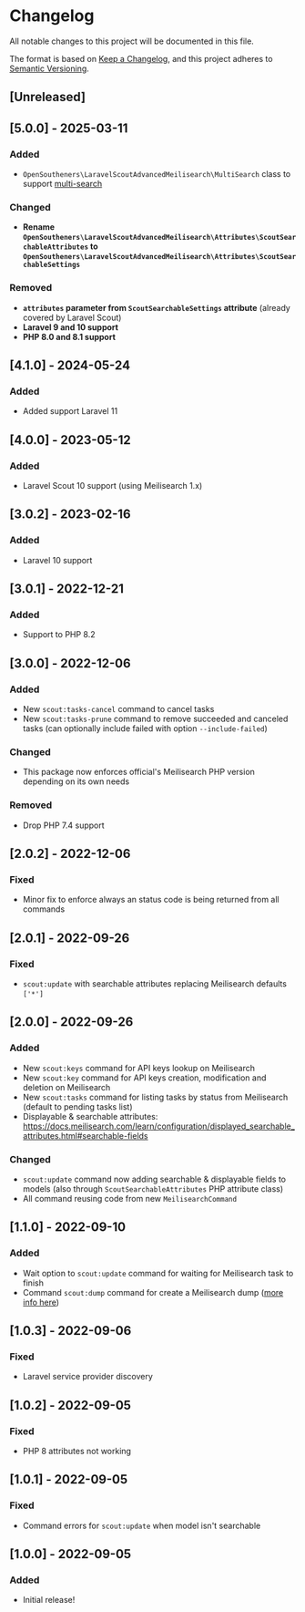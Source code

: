 # Changelog

All notable changes to this project will be documented in this file.

The format is based on [Keep a Changelog](https://keepachangelog.com/en/1.0.0/),
and this project adheres to [Semantic Versioning](https://semver.org/spec/v2.0.0.html).

## [Unreleased]

## [5.0.0] - 2025-03-11

### Added

- `OpenSoutheners\LaravelScoutAdvancedMeilisearch\MultiSearch` class to support [multi-search](https://www.meilisearch.com/docs/learn/multi_search/performing_federated_search)

### Changed

- **Rename `OpenSoutheners\LaravelScoutAdvancedMeilisearch\Attributes\ScoutSearchableAttributes` to `OpenSoutheners\LaravelScoutAdvancedMeilisearch\Attributes\ScoutSearchableSettings`**

### Removed

- **`attributes` parameter from `ScoutSearchableSettings` attribute** (already covered by Laravel Scout)
- **Laravel 9 and 10 support**
- **PHP 8.0 and 8.1 support**

## [4.1.0] - 2024-05-24

### Added

- Added support Laravel 11

## [4.0.0] - 2023-05-12

### Added

- Laravel Scout 10 support (using Meilisearch 1.x)

## [3.0.2] - 2023-02-16

### Added

- Laravel 10 support

## [3.0.1] - 2022-12-21

### Added

- Support to PHP 8.2

## [3.0.0] - 2022-12-06

### Added

- New `scout:tasks-cancel` command to cancel tasks
- New `scout:tasks-prune` command to remove succeeded and canceled tasks (can optionally include failed with option `--include-failed`)

### Changed

- This package now enforces official's Meilisearch PHP version depending on its own needs

### Removed

- Drop PHP 7.4 support

## [2.0.2] - 2022-12-06

### Fixed

- Minor fix to enforce always an status code is being returned from all commands

## [2.0.1] - 2022-09-26

### Fixed

- `scout:update` with searchable attributes replacing Meilisearch defaults `['*']`

## [2.0.0] - 2022-09-26

### Added

- New `scout:keys` command for API keys lookup on Meilisearch
- New `scout:key` command for API keys creation, modification and deletion on Meilisearch
- New `scout:tasks` command for listing tasks by status from Meilisearch (default to pending tasks list)
- Displayable & searchable attributes: https://docs.meilisearch.com/learn/configuration/displayed_searchable_attributes.html#searchable-fields

### Changed

- `scout:update` command now adding searchable & displayable fields to models (also through `ScoutSearchableAttributes` PHP attribute class)
- All command reusing code from new `MeilisearchCommand`

## [1.1.0] - 2022-09-10

### Added

- Wait option to `scout:update` command for waiting for Meilisearch task to finish
- Command `scout:dump` command for create a Meilisearch dump ([more info here](https://docs.meilisearch.com/learn/advanced/dumps.html))

## [1.0.3] - 2022-09-06

### Fixed

- Laravel service provider discovery

## [1.0.2] - 2022-09-05

### Fixed

- PHP 8 attributes not working

## [1.0.1] - 2022-09-05

### Fixed

- Command errors for `scout:update` when model isn't searchable

## [1.0.0] - 2022-09-05

### Added

- Initial release!
